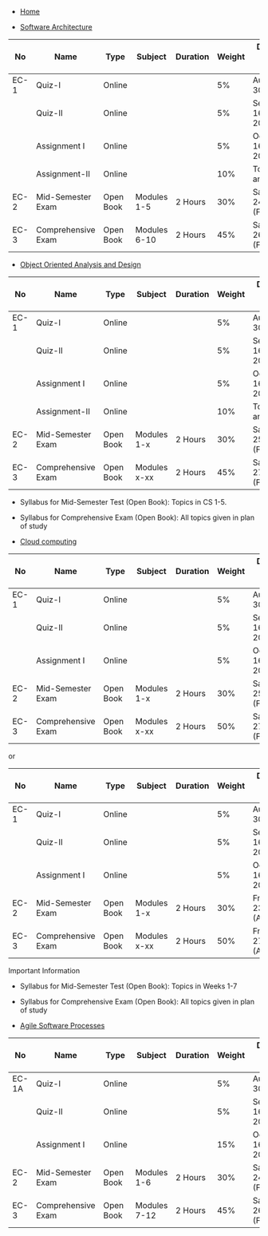 * [Home](./index) 

* [Software Architecture](./SoftwareArchitecture/Index) 

|No	    |Name	            | Type	    | Subject  | Duration	| Weight	| Day, Date, Session, Time
|---|---|---|---|---|---|---|  
|EC-1	|Quiz-I	            | Online	|   | 	        | 5%	                |August 16-30, 2022
|	    |Quiz-II	        | Online	|   | 	        | 5%	                |September 16-30, 2022
|	    |Assignment I	    | Online	|   | 	        | 5%	                |October 16-30, 2022
|	    |Assignment-II	    | Online	|   | 	        | 10%	                |To be announced 
|EC-2	|Mid-Semester Exam	| Open Book	| Modules 1-5  | 2 Hours 	| 30%	    | Saturday, 24/09/2022 (FN) 
|EC-3	|Comprehensive Exam	| Open Book	| Modules 6-10  | 2 Hours 	| 45%	    | Saturday, 26/11/2022 (FN)



* [Object Oriented Analysis and Design](./OOAD/Index) 

|No	    |Name	            | Type	    | Subject  | Duration	| Weight	    | Day, Date, Session, Time
|---|---|---|---|---|---|---|    
|EC-1	|Quiz-I	            | Online	|   | 	        | 5%	                | August 16-30, 2022
|	    |Quiz-II	        | Online	|   | 	        | 5%	                | September 16-30, 2022
|	    |Assignment I	    | Online	|   | 	        | 5%	                | October 16-30, 2022
|	    |Assignment-II	    | Online	|   | 	        | 10%	                | To be announced 
|EC-2	|Mid-Semester Exam	| Open Book	| Modules 1-x  | 2 Hours 	| 30%	    | Saturday, 25/09/2022 (FN) 
|EC-3	|Comprehensive Exam	| Open Book	| Modules x-xx  | 2 Hours 	| 45%	    | Saturday, 27/11/2022 (FN)

* Syllabus for Mid-Semester Test (Open Book): Topics in CS 1-5.
* Syllabus for Comprehensive Exam (Open Book): All topics given in plan of study


* [Cloud computing](./Cloud/Index) 

|No	    |Name	            | Type	    | Subject  | Duration	| Weight	    | Day, Date, Session, Time
|---|---|---|---|---|---|---|    
|EC-1	|Quiz-I	            | Online	|   | 	        | 5%	                | August 16-30, 2022
|	    |Quiz-II	        | Online	|   | 	        | 5%	                | September 16-30, 2022
|	    |Assignment I	    | Online	|   | 	        | 5%	                | October 16-30, 2022
|EC-2	|Mid-Semester Exam	| Open Book	| Modules 1-x  | 2 Hours 	| 30%	    | Saturday, 25/09/2022 (FN)
|EC-3	|Comprehensive Exam	| Open Book	| Modules x-xx  | 2 Hours 	| 50%	    | Saturday, 27/11/2022 (FN)

or

|No	    |Name	            | Type	    | Subject  | Duration	| Weight	    | Day, Date, Session, Time
|---|---|---|---|---|---|---|    
|EC-1	|Quiz-I	            | Online	|   | 	        | 5%	                | August 16-30, 2022
|	    |Quiz-II	        | Online	|   | 	        | 5%	                | September 16-30, 2022
|	    |Assignment I	    | Online	|   | 	        | 5%	                | October 16-30, 2022
|EC-2	|Mid-Semester Exam	| Open Book	| Modules 1-x  | 2 Hours 	| 30%	    | Friday, 23/09/2022 (AN)
|EC-3	|Comprehensive Exam	| Open Book	| Modules x-xx  | 2 Hours 	| 50%	    | Friday, 27/11/2022 (AN)

Important Information
* Syllabus for Mid-Semester Test (Open Book): Topics in Weeks 1-7
* Syllabus for Comprehensive Exam (Open Book): All topics given in plan of study


* [Agile Software Processes](./Agile/Index) 

|No	    |Name	            | Type	    | Subject  | Duration	| Weight	    | Day, Date, Session, Time
|---|---|---|---|---|---|---|    
|EC-1A	|Quiz-I	            | Online	|   | 	        | 5%	                | August 16-30, 2022
|	    |Quiz-II	        | Online	|   | 	        | 5%	                | September 16-30, 2022
|	    |Assignment I	    | Online	|   | 	        | 15%	                | October 16-30, 2022
|EC-2	|Mid-Semester Exam	| Open Book	| Modules 1-6  | 2 Hours 	| 30%	    | Saturday, 24/09/2022 (FN)
|EC-3	|Comprehensive Exam	| Open Book	| Modules 7-12  | 2 Hours 	| 45%	    | Saturday, 26/11/2022 (FN)

